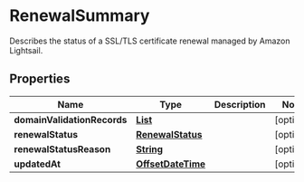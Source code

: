 

# RenewalSummary

Describes the status of a SSL/TLS certificate renewal managed by Amazon Lightsail.

## Properties

| Name | Type | Description | Notes |
|------------ | ------------- | ------------- | -------------|
|**domainValidationRecords** | [**List**](List.md) |  |  [optional] |
|**renewalStatus** | [**RenewalStatus**](RenewalStatus.md) |  |  [optional] |
|**renewalStatusReason** | [**String**](String.md) |  |  [optional] |
|**updatedAt** | [**OffsetDateTime**](OffsetDateTime.md) |  |  [optional] |



